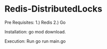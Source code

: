 # Redis-DistributedLocks

 Pre Requisites:
 1.) Redis
 2.) Go

 Installation:
 go mod download.

 Execution:
 Run go run main.go
